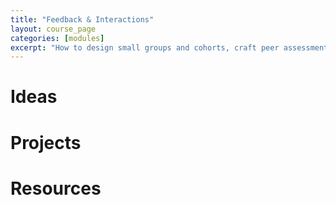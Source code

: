 ```yaml
---
title: "Feedback & Interactions"
layout: course_page
categories: [modules]
excerpt: "How to design small groups and cohorts, craft peer assessments and badges, and deploy feedback that is effective in online communities."
---
```


# Ideas

# Projects 

# Resources


